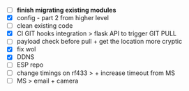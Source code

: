 - [ ] **finish migrating existing modules**
- [x] config - part 2 from higher level
- [ ] clean existing code 
- [x] CI GIT hooks integration > flask API to trigger GIT PULL
- [ ] payload check before pull + get the location more cryptic 
- [x] fix wol
- [x] DDNS
- [ ] ESP repo 
- [ ] change timings on rf433 > + increase timeout from MS 
- [ ] MS > email + camera